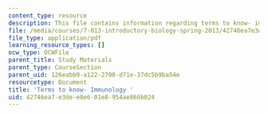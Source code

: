 ```yaml
---
content_type: resource
description: This file contains information regarding terms to know- immunology .
file: /media/courses/7-013-introductory-biology-spring-2013/42746ea7e3dee0e601e8954ae866b024_MIT7_013S13_Immunology.pdf
file_type: application/pdf
learning_resource_types: []
ocw_type: OCWFile
parent_title: Study Materials
parent_type: CourseSection
parent_uid: 126eabb9-a122-2700-d71e-37dc5b9ba54e
resourcetype: Document
title: 'Terms to know- Immunology '
uid: 42746ea7-e3de-e0e6-01e8-954ae866b024
---
```

